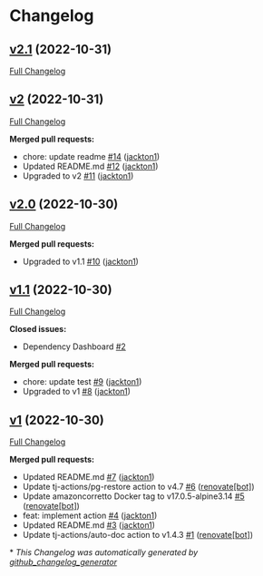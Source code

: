 # Changelog

## [v2.1](https://github.com/tj-actions/schemaspy/tree/v2.1) (2022-10-31)

[Full Changelog](https://github.com/tj-actions/schemaspy/compare/v2...v2.1)

## [v2](https://github.com/tj-actions/schemaspy/tree/v2) (2022-10-31)

[Full Changelog](https://github.com/tj-actions/schemaspy/compare/v2.0...v2)

**Merged pull requests:**

- chore: update readme [\#14](https://github.com/tj-actions/schemaspy/pull/14) ([jackton1](https://github.com/jackton1))
- Updated README.md [\#12](https://github.com/tj-actions/schemaspy/pull/12) ([jackton1](https://github.com/jackton1))
- Upgraded to v2 [\#11](https://github.com/tj-actions/schemaspy/pull/11) ([jackton1](https://github.com/jackton1))

## [v2.0](https://github.com/tj-actions/schemaspy/tree/v2.0) (2022-10-30)

[Full Changelog](https://github.com/tj-actions/schemaspy/compare/v1.1...v2.0)

**Merged pull requests:**

- Upgraded to v1.1 [\#10](https://github.com/tj-actions/schemaspy/pull/10) ([jackton1](https://github.com/jackton1))

## [v1.1](https://github.com/tj-actions/schemaspy/tree/v1.1) (2022-10-30)

[Full Changelog](https://github.com/tj-actions/schemaspy/compare/v1...v1.1)

**Closed issues:**

- Dependency Dashboard [\#2](https://github.com/tj-actions/schemaspy/issues/2)

**Merged pull requests:**

- chore: update test [\#9](https://github.com/tj-actions/schemaspy/pull/9) ([jackton1](https://github.com/jackton1))
- Upgraded to v1 [\#8](https://github.com/tj-actions/schemaspy/pull/8) ([jackton1](https://github.com/jackton1))

## [v1](https://github.com/tj-actions/schemaspy/tree/v1) (2022-10-30)

[Full Changelog](https://github.com/tj-actions/schemaspy/compare/831eafbaf510a685805917bf3deadd18600df7ad...v1)

**Merged pull requests:**

- Updated README.md [\#7](https://github.com/tj-actions/schemaspy/pull/7) ([jackton1](https://github.com/jackton1))
- Update tj-actions/pg-restore action to v4.7 [\#6](https://github.com/tj-actions/schemaspy/pull/6) ([renovate[bot]](https://github.com/apps/renovate))
- Update amazoncorretto Docker tag to v17.0.5-alpine3.14 [\#5](https://github.com/tj-actions/schemaspy/pull/5) ([renovate[bot]](https://github.com/apps/renovate))
- feat: implement action [\#4](https://github.com/tj-actions/schemaspy/pull/4) ([jackton1](https://github.com/jackton1))
- Updated README.md [\#3](https://github.com/tj-actions/schemaspy/pull/3) ([jackton1](https://github.com/jackton1))
- Update tj-actions/auto-doc action to v1.4.3 [\#1](https://github.com/tj-actions/schemaspy/pull/1) ([renovate[bot]](https://github.com/apps/renovate))



\* *This Changelog was automatically generated by [github_changelog_generator](https://github.com/github-changelog-generator/github-changelog-generator)*
